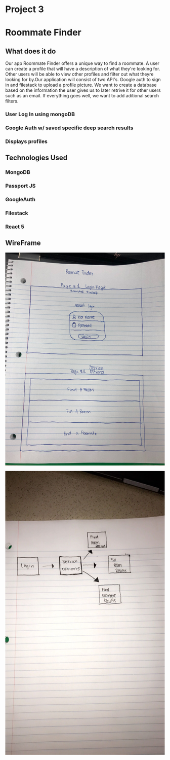 # Project 3 


# Roommate Finder



## What does it do
Our app Roommate Finder offers a unique way to find a roommate. A user can create a profile that will have a description of what they're looking for. Other users will be able to view other profiles and filter out what theyre looking for by.Our application will consist of two API's. Google auth to sign in and filestack to upload a profile picture. We want to create a database based on the information the user gives us to later retrive it for other users such as an email. If everything goes well, we want to add aditional search filters.


### User Log In using mongoDB 

### Google Auth w/ saved specific deep search results 

### Displays profiles


## Technologies Used 

### MongoDB

### Passport JS

### GoogleAuth

### Filestack

### React 5

## WireFrame

![Manager View - Options](./images/room.jpg)

![Manager View - Options](./images/rm.jpg)


